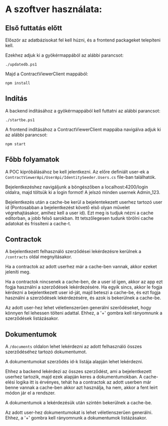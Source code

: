 # A szoftver használata:
## Első futtatás előtt
Először az adatbázisokat fel kell húzni, és a frontend packageket telepíteni kell. 

Ezekhez adjuk ki a gyökérmappából az alábbi parancsot:
```
./updatedb.ps1
```

Majd a ContractViewerClient mappából:
```
npm install
```

## Indítás
A backend indításához a gyökérmappából kell futtatni az alábbi parancsot:
```
./startbe.ps1
```

A frontend indításához a ContractViewerClient mappába navigálva adjuk ki az alábbi parancsot:
```
npm start
```

## Főbb folyamatok
A POC kipróbálásához be kell jelentkezni. Az előre definiált user-ek a `ContractViewerApi/UserApi/IdentitySeeder.Users.cs` file-ban találhatók. 

Bejelentkezéshez navigáljunk a böngészőben a localhost:4200/login oldalra, majd töltsük ki a login formot! A jelszó minden usernek Admin_123.

Bejelentkezés után a cache-be kerül a bejelentekezett userhez tartozó user id (Pontosabban a bejelentkezést követő első olyan művelet végrehajtásakor, amihez kell a user id). Ezt meg is tudjuk nézni a cache editorban, a jobb felső sarokban. Itt tetszőlegesen tudunk törölni cache adatokat és frissíteni a cache-t. 

## Contractok
A bejelentkezett felhasználó szerződései lekérdezésre kerülnek a `/contracts` oldal megnyitásakor. 

Ha a contractok az adott userhez már a cache-ben vannak, akkor ezeket jeleníti meg.

Ha a contractok nincsenek a cache-ben, de a user id igen, akkor az app ezt fogja használni a szerződések lekérdezésére. Ha egyik sincs, akkor le fogja kérdezni a bejelentkezett user id-ját, majd beteszi a cache-be, és ezt fogja használni a szerződések lekérdezésére, és azok is bekerülnek a cache-be. 

Az adott user-hez lehet véletlenszerűen generálni szerődéseket, hogy könnyen fel lehessen tölteni adattal. Ehhez, a '+' gombra kell rányomnunk a szerződések listázásakor.

## Dokumentumok
A `/documents` oldalon lehet lekérdezni az adott felhasználó összes szerződéséhez tartozó dokumentumot.

A dokumentumokat szerződés id-k listája alapján lehet lekérdezni.

Ehhez a backend lekérdezi az összes szerződést, ami a bejelentkezett userhez tartozik, majd ezek alapján keres a dokumentumokban. A cache-elési logika itt is érvényes, tehát ha a contractok az adott userben már benne vannak a cache-ben akkor azt használja, ha nem, akkor a fent leírt módon jár el a rendszer.

A dokumentumok a lekérdezésük után szintén bekerülnek a cache-be.

Az adott user-hez dokumentumokat is lehet véletlenszerűen generálni. Ehhez, a '+' gombra kell rányomnunk a dokumentumok listázásakor.
